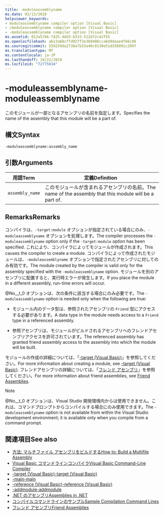 ```yaml
---
title: -moduleassemblyname
ms.date: 03/13/2018
helpviewer_keywords:
- moduleassemblyname compiler option [Visual Basic]
- /moduleassemblyname compiler option [Visual Basic]
- -moduleassemblyname compiler option [Visual Basic]
ms.assetid: 013a57b6-f425-4dd3-b333-512d72c42f55
ms.openlocfilehash: a612a68cffd927f3e360406cca6d9daae4f66c86
ms.sourcegitcommit: 559259da2738a7b33a46c0130e51d336091c2097
ms.translationtype: MT
ms.contentlocale: ja-JP
ms.lasthandoff: 10/22/2019
ms.locfileid: "72775634"
---
```

# <a name="-moduleassemblyname"></a><span data-ttu-id="d70cb-102">-moduleassemblyname</span><span class="sxs-lookup"><span data-stu-id="d70cb-102">-moduleassemblyname</span></span>
<span data-ttu-id="d70cb-103">このモジュールが一部となるアセンブリの名前を指定します。</span><span class="sxs-lookup"><span data-stu-id="d70cb-103">Specifies the name of the assembly that this module will be a part of.</span></span>  
  
## <a name="syntax"></a><span data-ttu-id="d70cb-104">構文</span><span class="sxs-lookup"><span data-stu-id="d70cb-104">Syntax</span></span>  
  
```console  
-moduleassemblyname:assembly_name  
```  
  
## <a name="arguments"></a><span data-ttu-id="d70cb-105">引数</span><span class="sxs-lookup"><span data-stu-id="d70cb-105">Arguments</span></span>  
  
|<span data-ttu-id="d70cb-106">用語</span><span class="sxs-lookup"><span data-stu-id="d70cb-106">Term</span></span>|<span data-ttu-id="d70cb-107">定義</span><span class="sxs-lookup"><span data-stu-id="d70cb-107">Definition</span></span>|  
|---|---|  
|`assembly_name`|<span data-ttu-id="d70cb-108">このモジュールが含まれるアセンブリの名前。</span><span class="sxs-lookup"><span data-stu-id="d70cb-108">The name of the assembly that this module will be a part of.</span></span>|  
  
## <a name="remarks"></a><span data-ttu-id="d70cb-109">Remarks</span><span class="sxs-lookup"><span data-stu-id="d70cb-109">Remarks</span></span>  
 <span data-ttu-id="d70cb-110">コンパイラは、`-target:module` オプションが指定されている場合にのみ、`-moduleassemblyname` オプションを処理します。</span><span class="sxs-lookup"><span data-stu-id="d70cb-110">The compiler processes the `-moduleassemblyname` option only if the `-target:module` option has been specified.</span></span> <span data-ttu-id="d70cb-111">これにより、コンパイラによってモジュールが作成されます。</span><span class="sxs-lookup"><span data-stu-id="d70cb-111">This causes the compiler to create a module.</span></span> <span data-ttu-id="d70cb-112">コンパイラによって作成されたモジュールは、`-moduleassemblyname` オプションで指定されたアセンブリに対してのみ有効です。</span><span class="sxs-lookup"><span data-stu-id="d70cb-112">The module created by the compiler is valid only for the assembly specified with the `-moduleassemblyname` option.</span></span> <span data-ttu-id="d70cb-113">モジュールを別のアセンブリに配置すると、実行時エラーが発生します。</span><span class="sxs-lookup"><span data-stu-id="d70cb-113">If you place the module in a different assembly, run-time errors will occur.</span></span>  
  
 <span data-ttu-id="d70cb-114">@No__t_0 オプションは、次の条件に該当する場合にのみ必要です。</span><span class="sxs-lookup"><span data-stu-id="d70cb-114">The `-moduleassemblyname` option is needed only when the following are true:</span></span>  
  
- <span data-ttu-id="d70cb-115">モジュール内のデータ型は、参照されたアセンブリの `Friend` 型にアクセスする必要があります。</span><span class="sxs-lookup"><span data-stu-id="d70cb-115">A data type in the module needs access to a `Friend` type in a referenced assembly.</span></span>  
  
- <span data-ttu-id="d70cb-116">参照アセンブリは、モジュールがビルドされるアセンブリへのフレンドアセンブリアクセスを許可されています。</span><span class="sxs-lookup"><span data-stu-id="d70cb-116">The referenced assembly has granted friend assembly access to the assembly into which the module will be built.</span></span>  
  
 <span data-ttu-id="d70cb-117">モジュールの作成の詳細については、「[-target (Visual Basic)](../../../visual-basic/reference/command-line-compiler/target.md)」を参照してください。</span><span class="sxs-lookup"><span data-stu-id="d70cb-117">For more information about creating a module, see [-target (Visual Basic)](../../../visual-basic/reference/command-line-compiler/target.md).</span></span> <span data-ttu-id="d70cb-118">フレンドアセンブリの詳細については、「[フレンド アセンブリ](../../../standard/assembly/friend.md)」を参照してください。</span><span class="sxs-lookup"><span data-stu-id="d70cb-118">For more information about friend assemblies, see [Friend Assemblies](../../../standard/assembly/friend.md).</span></span>  
  
> [!NOTE]
> <span data-ttu-id="d70cb-119">@No__t_0 オプションは、Visual Studio 開発環境内からは使用できません。これは、コマンドプロンプトからコンパイルする場合にのみ使用できます。</span><span class="sxs-lookup"><span data-stu-id="d70cb-119">The `-moduleassemblyname` option is not available from within the Visual Studio development environment; it is available only when you compile from a command prompt.</span></span>  
  
## <a name="see-also"></a><span data-ttu-id="d70cb-120">関連項目</span><span class="sxs-lookup"><span data-stu-id="d70cb-120">See also</span></span>

- [<span data-ttu-id="d70cb-121">方法: マルチファイル アセンブリをビルドする</span><span class="sxs-lookup"><span data-stu-id="d70cb-121">How to: Build a Multifile Assembly</span></span>](../../../framework/app-domains/build-multifile-assembly.md)
- [<span data-ttu-id="d70cb-122">Visual Basic コマンドラインコンパイラ</span><span class="sxs-lookup"><span data-stu-id="d70cb-122">Visual Basic Command-Line Compiler</span></span>](../../../visual-basic/reference/command-line-compiler/index.md)
- [<span data-ttu-id="d70cb-123">-target (Visual Basic)</span><span class="sxs-lookup"><span data-stu-id="d70cb-123">-target (Visual Basic)</span></span>](../../../visual-basic/reference/command-line-compiler/target.md)
- [<span data-ttu-id="d70cb-124">-main</span><span class="sxs-lookup"><span data-stu-id="d70cb-124">-main</span></span>](../../../visual-basic/reference/command-line-compiler/main.md)
- [<span data-ttu-id="d70cb-125">-reference (Visual Basic)</span><span class="sxs-lookup"><span data-stu-id="d70cb-125">-reference (Visual Basic)</span></span>](../../../visual-basic/reference/command-line-compiler/reference.md)
- [<span data-ttu-id="d70cb-126">-addmodule</span><span class="sxs-lookup"><span data-stu-id="d70cb-126">-addmodule</span></span>](../../../visual-basic/reference/command-line-compiler/addmodule.md)
- [<span data-ttu-id="d70cb-127">.NET のアセンブリ</span><span class="sxs-lookup"><span data-stu-id="d70cb-127">Assemblies in .NET</span></span>](../../../standard/assembly/index.md)
- [<span data-ttu-id="d70cb-128">コンパイルコマンドラインのサンプル</span><span class="sxs-lookup"><span data-stu-id="d70cb-128">Sample Compilation Command Lines</span></span>](../../../visual-basic/reference/command-line-compiler/sample-compilation-command-lines.md)
- [<span data-ttu-id="d70cb-129">フレンド アセンブリ</span><span class="sxs-lookup"><span data-stu-id="d70cb-129">Friend Assemblies</span></span>](../../../standard/assembly/friend.md)
